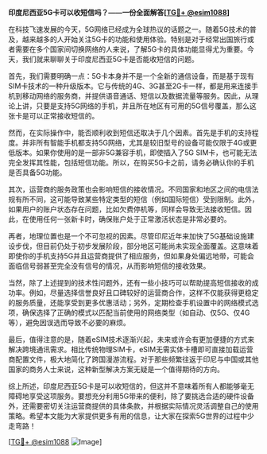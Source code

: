 **印度尼西亚5G卡可以收短信吗？——一份全面解答[[TG💪+ @esim1088](https://t.me/s/esim1088)]**

在科技飞速发展的今天，5G网络已经成为全球热议的话题之一。随着5G技术的普及，越来越多的人开始关注5G卡的功能和使用体验。特别是对于经常出国旅行或者需要在多个国家间切换网络的人来说，了解5G卡的具体功能显得尤为重要。今天，我们就来聊聊关于印度尼西亚5G卡是否能收短信的问题。

首先，我们需要明确一点：5G卡本身并不是一个全新的通信设备，而是基于现有SIM卡技术的一种升级版本。它与传统的4G、3G甚至2G卡一样，都是用来连接手机到移动网络的服务商，并提供语音通话、短信以及数据流量等服务。因此，从理论上讲，只要是支持5G网络的手机，并且所在地区有可用的5G信号覆盖，那么这张卡是可以正常接收短信的。

然而，在实际操作中，能否顺利收到短信还取决于几个因素。首先是手机的支持程度。并非所有智能手机都支持5G网络，尤其是较旧型号的设备可能仅限于4G或更低版本。如果你使用的是一部非5G兼容手机，即使插入了5G SIM卡，也可能无法完全发挥其性能，包括短信功能。所以，在购买5G卡之前，请务必确认你的手机是否具备5G功能。

其次，运营商的服务政策也会影响短信的接收情况。不同国家和地区之间的电信法规有所不同，这可能导致某些特定类型的短信（例如国际短信）受到限制。此外，如果用户的账户状态存在问题，比如欠费停机等，同样会导致无法接收短信。因此，在使用任何一张新卡时，确保账户处于正常激活状态是非常必要的。

再者，地理位置也是一个不可忽视的因素。尽管印尼近年来加快了5G基础设施建设步伐，但目前仍处于初步发展阶段，部分地区可能尚未实现全面覆盖。这意味着即使你的手机支持5G并且运营商提供了相应服务，但如果身处偏远地带，可能会面临信号弱甚至完全没有信号的情况，从而影响短信的接收效果。

当然，除了上述提到的技术性问题外，还有一些小技巧可以帮助提高短信接收的成功率。例如，尽量选择信誉良好且口碑较好的运营商合作，这样不仅能获得更稳定的服务质量，还能享受到更多优惠活动；另外，定期检查手机设置中的网络模式选项，确保选择了正确的模式以匹配当前使用的网络类型（如自动、仅5G、仅4G等），避免因误选而导致不必要的麻烦。

最后，值得注意的是，随着eSIM技术逐渐兴起，未来或许会有更加便捷的方式来解决跨境通讯需求。相比传统物理SIM卡，eSIM无需实体卡槽即可直接加载运营商配置文件，极大地简化了跨国漫游流程。对于那些频繁往返于印尼与中国或其他国家的商务人士来说，这种新型解决方案无疑是一个值得期待的方向。

综上所述，印度尼西亚5G卡是可以收短信的，但这并不意味着所有人都能够毫无障碍地享受这项服务。要想充分利用5G带来的便利，除了要挑选合适的硬件设备外，还需要密切关注运营商提供的具体条款，并根据实际情况灵活调整自己的使用策略。希望本文能为大家提供更多有用的信息，让大家在探索5G世界的过程中少走弯路！

[[TG💪+ @esim1088](https://t.me/s/esim1088) ![Image](https://i.postimg.cc/4NQfJmqS/Snipaste-2025-05-13-00-14-12.png)]